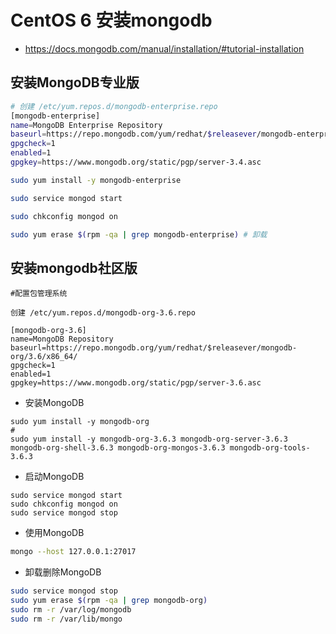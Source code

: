 # CentOS 6 安装mongodb

- https://docs.mongodb.com/manual/installation/#tutorial-installation

## 安装MongoDB专业版

```bash
# 创建 /etc/yum.repos.d/mongodb-enterprise.repo
[mongodb-enterprise]
name=MongoDB Enterprise Repository
baseurl=https://repo.mongodb.com/yum/redhat/$releasever/mongodb-enterprise/3.4/$basearch/
gpgcheck=1
enabled=1
gpgkey=https://www.mongodb.org/static/pgp/server-3.4.asc

sudo yum install -y mongodb-enterprise

sudo service mongod start

sudo chkconfig mongod on 

sudo yum erase $(rpm -qa | grep mongodb-enterprise) # 卸载
```

## 安装mongodb社区版

```
#配置包管理系统

创建 /etc/yum.repos.d/mongodb-org-3.6.repo 

[mongodb-org-3.6]
name=MongoDB Repository
baseurl=https://repo.mongodb.org/yum/redhat/$releasever/mongodb-org/3.6/x86_64/
gpgcheck=1
enabled=1
gpgkey=https://www.mongodb.org/static/pgp/server-3.6.asc
```

- 安装MongoDB

```
sudo yum install -y mongodb-org
#
sudo yum install -y mongodb-org-3.6.3 mongodb-org-server-3.6.3 mongodb-org-shell-3.6.3 mongodb-org-mongos-3.6.3 mongodb-org-tools-3.6.3
```

- 启动MongoDB

```
sudo service mongod start
sudo chkconfig mongod on
sudo service mongod stop
```

- 使用MongoDB

```bash
mongo --host 127.0.0.1:27017
```

- 卸载删除MongoDB

```bash
sudo service mongod stop
sudo yum erase $(rpm -qa | grep mongodb-org)
sudo rm -r /var/log/mongodb
sudo rm -r /var/lib/mongo
```
